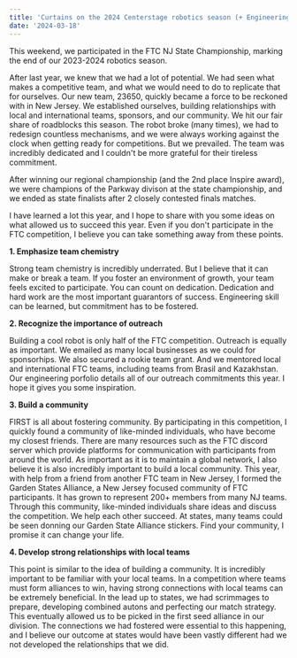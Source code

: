 ```yaml
---
title: 'Curtains on the 2024 Centerstage robotics season (+ Engineering Portfolio release)'
date: '2024-03-18'
---
```


This weekend, we participated in the FTC NJ State Championship, marking the end of our 2023-2024 robotics season.

After last year, we knew that we had a lot of potential. We had seen what makes a competitive team, and what we would need to do to replicate that for ourselves. Our new team, 23650, quickly became a force to be reckoned with in New Jersey. We established ourselves, building relationships with local and international teams, sponsors, and our community. We hit our fair share of roadblocks this season. The robot broke (many times), we had to redesign countless mechanisms, and we were always working against the clock when getting ready for competitions. But we prevailed. The team was incredibly dedicated and I couldn't be more grateful for their tireless commitment. 

After winning our regional championship (and the 2nd place Inspire award), we were champions of the Parkway divison at the state championship, and we ended as state finalists after 2 closely contested finals matches. 

I have learned a lot this year, and I hope to share with you some ideas on what allowed us to succeed this year. Even if you don't participate in the FTC competition, I believe you can take something away from these points. 

**1. Emphasize team chemistry**

Strong team chemistry is incredibly underrated. But I believe that it can make or break a team. If you foster an environment of growth, your team feels excited to participate. You can count on dedication. Dedication and hard work are the most important guarantors of success. Engineering skill can be learned, but commitment has to be fostered. 

**2. Recognize the importance of outreach**

Building a cool robot is only half of the FTC competition. Outreach is equally as important. We emailed as many local businesses as we could for sponsorhips. We also secured a rookie team grant. And we mentored local and international FTC teams, including teams from Brasil and Kazakhstan. Our engineering porfolio details all of our outreach commitments this year. I hope it gives you some inspiration.

**3. Build a community**

FIRST is all about fostering community. By participating in this competition, I quickly found a community of like-minded individuals, who have become my closest friends. There are many resources such as the FTC discord server which provide platforms for communication with participants from around the world. As important as it is to maintain a global network, I also believe it is also incredibly important to build a local community. This year, with help from a friend from another FTC team in New Jersey, I formed the Garden States Alliance, a New Jersey focused community of FTC participants. It has grown to represent 200+ members from many NJ teams. Through this community, like-minded individuals share ideas and discuss the competition. We help each other succeed. At states, many teams could be seen donning our Garden State Alliance stickers. Find your community, I promise it can change your life.

**4. Develop strong relationships with local teams**

This point is similar to the idea of building a community. It is incredibly important to be familiar with your local teams. In a competition where teams must form alliances to win, having strong connections with local teams can be extremely beneficial. In the lead up to states, we had scrimmages to prepare, developing combined autons and perfecting our match strategy. This eventually allowed us to be picked in the first seed alliance in our division. The connections we had fostered were essential to this happening, and I believe our outcome at states would have been vastly different had we not developed the relationships that we did.
